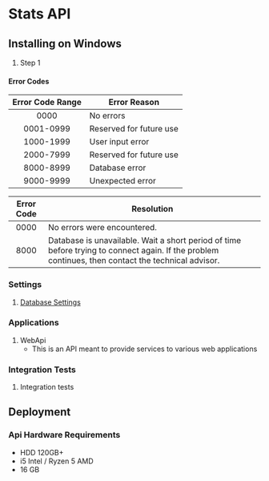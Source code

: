 # Stats API

## Installing on Windows

1. Step 1
	
#### Error Codes

| Error Code Range | Error Reason            |
|:----------------:|-------------------------|
|       0000       | No errors               |
|     0001-0999    | Reserved for future use |
|     1000-1999    | User input error        |
|     2000-7999    | Reserved for future use |
|     8000-8999    | Database error          |
|     9000-9999    | Unexpected error        |

| Error Code | Resolution |
|:----------:|------------|
|    0000    | No errors were encountered. |
|    8000    | Database is unavailable. Wait a short period of time before trying to connect again. If the problem continues, then contact the technical advisor. |

### Settings

1. [Database Settings](SettingsConfiguration.md#stats-download-database-connection-settings)	

### Applications

1. WebApi
	* This is an API meant to provide services to various web applications

### Integration Tests

1. Integration tests
	
## Deployment

### Api Hardware Requirements

* HDD 120GB+
* i5 Intel / Ryzen 5 AMD
* 16 GB